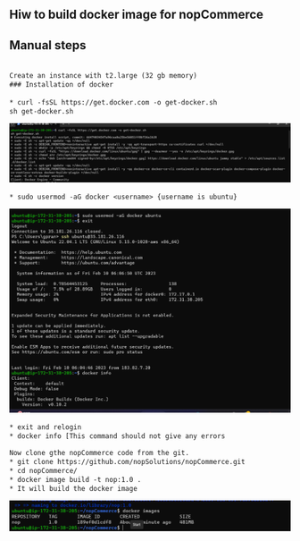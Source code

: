 Hiw to build docker image for nopCommerce
----------------------------------------

## Manual steps
```

Create an instance with t2.large (32 gb memory)
### Installation of docker

* curl -fsSL https://get.docker.com -o get-docker.sh
sh get-docker.sh
```
![preview](images/Screenshot_20230210_114648.png)
```
* sudo usermod -aG docker <username> {username is ubuntu}
 ``` 
![preview](images/Screenshot_20230210_114702.png)
 ```
* exit and relogin
* docker info [This command should not give any errors
```
```
Now clone gthe nopCommerce code from the git.
* git clone https://github.com/nopSolutions/nopCommerce.git
* cd nopCommerce/
* docker image build -t nop:1.0 .
* It will build the docker image
```
![preview](images/Screenshot_20230210_114803.png)



